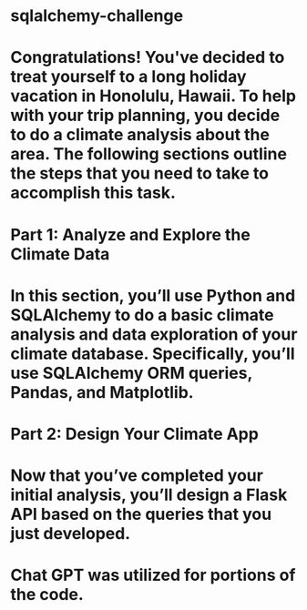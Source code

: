 # sqlalchemy-challenge

# Congratulations! You've decided to treat yourself to a long holiday vacation in Honolulu, Hawaii. To help with your trip planning, you decide to do a climate analysis about the area. The following sections outline the steps that you need to take to accomplish this task.

# Part 1: Analyze and Explore the Climate Data
# In this section, you’ll use Python and SQLAlchemy to do a basic climate analysis and data exploration of your climate database. Specifically, you’ll use SQLAlchemy ORM queries, Pandas, and Matplotlib. 

# Part 2: Design Your Climate App
# Now that you’ve completed your initial analysis, you’ll design a Flask API based on the queries that you just developed. 

# Chat GPT was utilized for portions of the code.